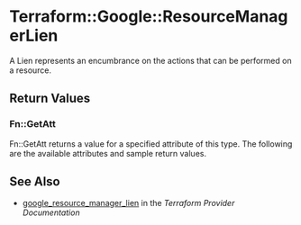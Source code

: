 # Terraform::Google::ResourceManagerLien

A Lien represents an encumbrance on the actions that can be performed on a resource.

## Return Values

### Fn::GetAtt

Fn::GetAtt returns a value for a specified attribute of this type. The following are the available attributes and sample return values.

## See Also

* [google_resource_manager_lien](https://www.terraform.io/docs/providers/google/r/resource_manager_lien.html) in the _Terraform Provider Documentation_